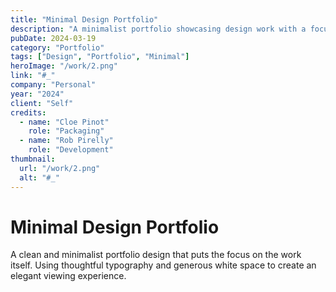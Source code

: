 ```yaml
---
title: "Minimal Design Portfolio"
description: "A minimalist portfolio showcasing design work with a focus on typography and white space."
pubDate: 2024-03-19
category: "Portfolio"
tags: ["Design", "Portfolio", "Minimal"]
heroImage: "/work/2.png"
link: "#_"
company: "Personal"
year: "2024"
client: "Self"
credits:
  - name: "Cloe Pinot"
    role: "Packaging"
  - name: "Rob Pirelly"
    role: "Development"
thumbnail:
  url: "/work/2.png"
  alt: "#_"
---
```


# Minimal Design Portfolio

A clean and minimalist portfolio design that puts the focus on the work itself. Using thoughtful typography and generous white space to create an elegant viewing experience.
